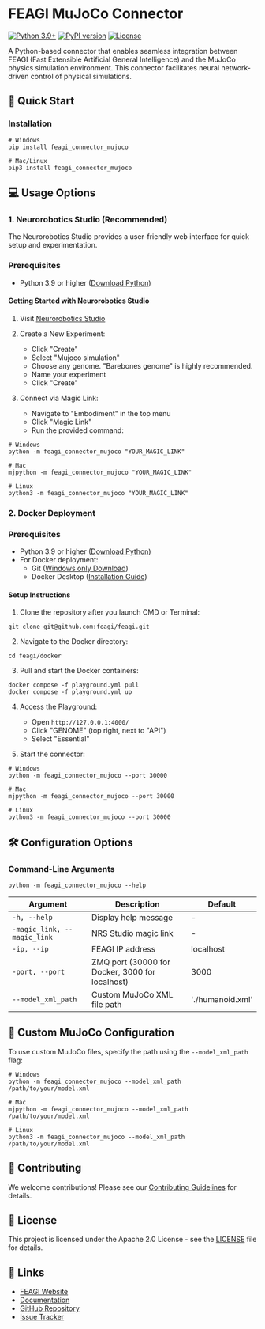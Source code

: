 # FEAGI MuJoCo Connector
[![Python 3.9+](https://img.shields.io/badge/python-3.9+-blue.svg)](https://www.python.org/downloads/)
[![PyPI version](https://badge.fury.io/py/feagi-connector-mujoco.svg)](https://badge.fury.io/py/feagi-connector-mujoco)
[![License](https://img.shields.io/badge/license-Apache%202.0-green.svg)](https://github.com/Neuraville/controllers/blob/14f4f8d6f010f134a48fa40d1e3b25a85a364fe1/LICENSE.txt)

A Python-based connector that enables seamless integration between FEAGI (Fast Extensible Artificial General Intelligence) and the MuJoCo physics simulation environment. This connector facilitates neural network-driven control of physical simulations.

## 🚀 Quick Start
### Installation
```
# Windows
pip install feagi_connector_mujoco

# Mac/Linux
pip3 install feagi_connector_mujoco
```

## 💻 Usage Options
### 1. Neurorobotics Studio (Recommended)

The Neurorobotics Studio provides a user-friendly web interface for quick setup and experimentation.

### Prerequisites

- Python 3.9 or higher ([Download Python](https://www.python.org/downloads/))


#### Getting Started with Neurorobotics Studio


1. Visit [Neurorobotics Studio](https://neurorobotics.studio/lab)

2. Create a New Experiment:
   - Click "Create"
   - Select "Mujoco simulation"
   - Choose any genome. "Barebones genome" is highly recommended.
   - Name your experiment
   - Click "Create"

3. Connect via Magic Link:
   - Navigate to "Embodiment" in the top menu
   - Click "Magic Link"
   - Run the provided command:

```
# Windows
python -m feagi_connector_mujoco "YOUR_MAGIC_LINK"

# Mac
mjpython -m feagi_connector_mujoco "YOUR_MAGIC_LINK"

# Linux
python3 -m feagi_connector_mujoco "YOUR_MAGIC_LINK"
```

### 2. Docker Deployment
### Prerequisites

- Python 3.9 or higher ([Download Python](https://www.python.org/downloads/))
- For Docker deployment:
  - Git ([Windows only Download](https://gitforwindows.org/))
  - Docker Desktop ([Installation Guide](https://docs.docker.com/get-started/introduction/get-docker-desktop/))


#### Setup Instructions

1. Clone the repository after you launch CMD or Terminal:
```
git clone git@github.com:feagi/feagi.git
```

2. Navigate to the Docker directory:
```
cd feagi/docker
```

3. Pull and start the Docker containers:
```
docker compose -f playground.yml pull
docker compose -f playground.yml up
```

4. Access the Playground:
   - Open `http://127.0.0.1:4000/`
   - Click "GENOME" (top right, next to "API")
   - Select "Essential"

5. Start the connector:
```
# Windows
python -m feagi_connector_mujoco --port 30000

# Mac
mjpython -m feagi_connector_mujoco --port 30000

# Linux
python3 -m feagi_connector_mujoco --port 30000
```

## 🛠️ Configuration Options

### Command-Line Arguments

```
python -m feagi_connector_mujoco --help
```

| Argument | Description | Default |
|----------|-------------|---------|
| `-h, --help` | Display help message | - |
| `-magic_link, --magic_link` | NRS Studio magic link | - |
| `-ip, --ip` | FEAGI IP address | localhost |
| `-port, --port` | ZMQ port (30000 for Docker, 3000 for localhost) | 3000 |
| `--model_xml_path` | Custom MuJoCo XML file path | './humanoid.xml' |

## 🔧 Custom MuJoCo Configuration

To use custom MuJoCo files, specify the path using the `--model_xml_path` flag:

```
# Windows
python -m feagi_connector_mujoco --model_xml_path /path/to/your/model.xml

# Mac 
mjpython -m feagi_connector_mujoco --model_xml_path /path/to/your/model.xml

# Linux
python3 -m feagi_connector_mujoco --model_xml_path /path/to/your/model.xml
```

## 🤝 Contributing

We welcome contributions! Please see our [Contributing Guidelines](https://github.com/feagi/feagi/blob/staging/CONTRIBUTING.md) for details.

## 📄 License

This project is licensed under the Apache 2.0 License - see the [LICENSE](https://github.com/feagi/feagi/blob/staging/LICENSE.txt) file for details.

## 🔗 Links
- [FEAGI Website](https://feagi.org)
- [Documentation](https://docs.feagi.org)
- [GitHub Repository](https://github.com/feagi/feagi)
- [Issue Tracker](https://github.com/feagi/feagi/issues)